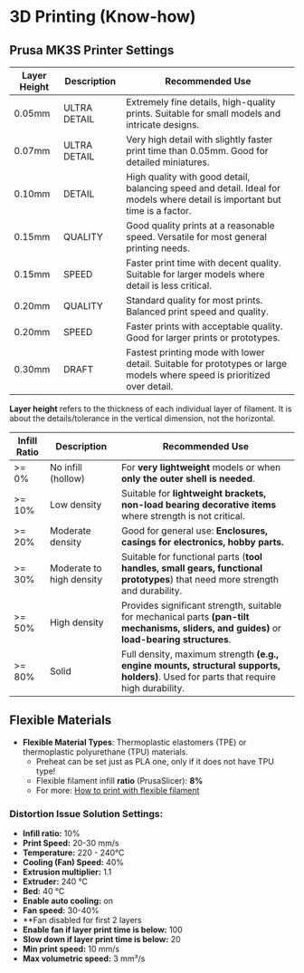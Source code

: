 # 3D Printing (Know-how)

## Prusa MK3S Printer Settings
 

| Layer   Height  | Description  | Recommended Use |
| ----- | ----- | ----- |
| 0.05mm  | ULTRA DETAIL  | Extremely fine details, high-quality prints. Suitable for small models and intricate designs.  |
| 0.07mm  | ULTRA DETAIL  | Very high detail with slightly faster print time than 0.05mm. Good for detailed miniatures.  |
| 0.10mm  | DETAIL  | High quality with good detail, balancing speed and detail. Ideal for models where detail is important but time is a factor.  |
| 0.15mm  | QUALITY  | Good quality prints at a reasonable speed. Versatile for most general printing needs.  |
| 0.15mm  | SPEED  | Faster print time with decent quality. Suitable for larger models where detail is less critical.  |
| 0.20mm  | QUALITY  | Standard quality for most prints. Balanced print speed and quality.  |
| 0.20mm  | SPEED  | Faster prints with acceptable quality. Good for larger prints or prototypes.  |
| 0.30mm  | DRAFT  | Fastest printing mode with lower detail. Suitable for prototypes or large models where speed is prioritized over detail.  |

**Layer height** refers to the thickness of each individual layer of filament. It is about the details/tolerance in the vertical dimension, not the horizontal.     
 

| Infill Ratio  | Description  | Recommended Use  |
| ----- | ----- | ----- |
| \>= 0%  | No infill (hollow)  | For **very lightweight** models or when **only the outer shell is needed**.  |
| \>= 10%  | Low density  | Suitable for **lightweight brackets, non-load bearing decorative items** where strength is not critical.   |
| \>= 20%  | Moderate density  | Good for general use: **Enclosures, casings for electronics, hobby parts.**  |
| \>= 30%  | Moderate to high density  | Suitable for functional parts (**tool handles, small gears, functional prototypes**) that need more strength and durability.  |
| \>= 50%  | High density  | Provides significant strength, suitable for mechanical parts **(pan-tilt mechanisms, sliders, and guides)** or **load-bearing structures**.   |
| \>= 80%  | Solid  | Full density, maximum strength **(e.g., engine mounts, structural supports, holders)**. Used for parts that require high durability.   |

   
## Flexible Materials
 

* **Flexible Material Types**: Thermoplastic elastomers (TPE) or thermoplastic polyurethane (TPU) materials.   
  * Preheat can be set just as PLA one, only if it does not have TPU type\!   
  * Flexible filament infill **ratio** (PrusaSlicer): **8%**   
  * For more: [How to print with flexible filament](https://blog.prusa3d.com/how-to-print-with-flexible-filament_29672/)

   
### Distortion Issue Solution Settings:

* **Infill ratio:** 10%   
* **Print Speed:** 20-30 mm/s   
* **Temperature:** 220 \- 240°C   
* **Cooling (Fan) Speed:** 40%   
* **Extrusion multiplier:** 1.1   
* **Extruder:** 240 °C   
* **Bed:** 40 °C   
* **Enable auto cooling:** on   
* **Fan speed:** 30-40% 
* **Fan disabled for first 2 layers
* **Enable fan if layer print time is below:** 100   
* **Slow down if layer print time is below:** 20   
* **Min print speed:** 10 mm/s   
* **Max volumetric speed:** 3 mm³/s 

